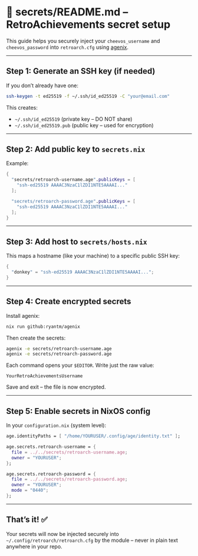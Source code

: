 # 🔐 secrets/README.md – RetroAchievements secret setup

This guide helps you securely inject your `cheevos_username` and `cheevos_password` into `retroarch.cfg` using [agenix](https://github.com/ryantm/agenix).

---

## Step 1: Generate an SSH key (if needed)

If you don’t already have one:

```bash
ssh-keygen -t ed25519 -f ~/.ssh/id_ed25519 -C "your@email.com"
```

This creates:

- `~/.ssh/id_ed25519` (private key – DO NOT share)
- `~/.ssh/id_ed25519.pub` (public key – used for encryption)

---

## Step 2: Add public key to `secrets.nix`

Example:

```nix
{
  "secrets/retroarch-username.age".publicKeys = [
    "ssh-ed25519 AAAAC3NzaC1lZDI1NTE5AAAAI..."
  ];

  "secrets/retroarch-password.age".publicKeys = [
    "ssh-ed25519 AAAAC3NzaC1lZDI1NTE5AAAAI..."
  ];
}
```

---

## Step 3: Add host to `secrets/hosts.nix`

This maps a hostname (like your machine) to a specific public SSH key:

```nix
{
  "donkey" = "ssh-ed25519 AAAAC3NzaC1lZDI1NTE5AAAAI...";
}
```

---

## Step 4: Create encrypted secrets

Install agenix:

```bash
nix run github:ryantm/agenix
```

Then create the secrets:

```bash
agenix -e secrets/retroarch-username.age
agenix -e secrets/retroarch-password.age
```

Each command opens your `$EDITOR`. Write just the raw value:
```
YourRetroAchievementsUsername
```

Save and exit – the file is now encrypted.

---

## Step 5: Enable secrets in NixOS config

In your `configuration.nix` (system level):

```nix
age.identityPaths = [ "/home/YOURUSER/.config/age/identity.txt" ];

age.secrets.retroarch-username = {
  file = ../../secrets/retroarch-username.age;
  owner = "YOURUSER";
};

age.secrets.retroarch-password = {
  file = ../../secrets/retroarch-password.age;
  owner = "YOURUSER";
  mode = "0440";
};
```

---

## That’s it! ✅

Your secrets will now be injected securely into `~/.config/retroarch/retroarch.cfg` by the module – never in plain text anywhere in your repo.

